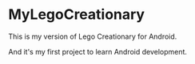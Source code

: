 # MyLegoCreationary
This is my version of Lego Creationary for Android.

And it's my first project to learn Android development.
